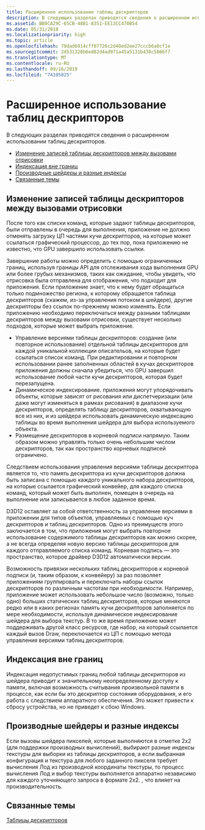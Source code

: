 ```yaml
---
title: Расширенное использование таблиц дескрипторов
description: В следующих разделах приводятся сведения о расширенном использовании таблиц дескрипторов.
ms.assetid: BB0CA29C-65CB-48B1-8351-EE13CC470B54
ms.date: 05/31/2018
ms.localizationpriority: high
ms.topic: article
ms.openlocfilehash: 79dad6914cff07726c2d40ed2ee27cccb6a0cf1e
ms.sourcegitcommit: 2d531328b6ed82d4ad971a45a5131b430c5866f7
ms.translationtype: MT
ms.contentlocale: ru-RU
ms.lasthandoff: 09/16/2019
ms.locfileid: "74105025"
---
```

# <a name="advanced-use-of-descriptor-tables"></a>Расширенное использование таблиц дескрипторов

В следующих разделах приводятся сведения о расширенном использовании таблиц дескрипторов.

-   [Изменение записей таблицы дескрипторов между вызовами отрисовки](#changing-descriptor-table-entries-between-rendering-calls)
-   [Индексация вне границ](#out-of-bounds-indexing)
-   [Производные шейдеры и разные индексы](#shader-derivatives-and-divergent-indexing)
-   [Связанные темы](#related-topics)

## <a name="changing-descriptor-table-entries-between-rendering-calls"></a>Изменение записей таблицы дескрипторов между вызовами отрисовки

После того как списки команд, которые задают таблицы дескрипторов, были отправлены в очередь для выполнения, приложение не должно отменять загрузку ЦП частями кучи дескрипторов, на которые может ссылаться графический процессор, до тех пор, пока приложению не известно, что GPU завершило использовать ссылки.

Завершение работы можно определить с помощью ограниченных границ, используя границы API для отслеживания хода выполнения GPU или более грубых механизмов, таких как ожидание, чтобы увидеть, что отрисовка была отправлена для отображения, что подходит для приложения. Если приложение знает, что к нему будет обращаться только подмножество региона, к которому обращается таблица дескрипторов (скажем, из-за управления потоком в шейдере), другие дескрипторы без ссылок по-прежнему можно изменять. Если приложению необходимо переключаться между разными таблицами дескрипторов между вызовами отрисовки, существует несколько подходов, которые может выбрать приложение.

-   Управление версиями таблицы дескрипторов: создание (или повторное использование) отдельной таблицы дескрипторов для каждой уникальной коллекции описательов, на которые будет ссылаться список команд. При редактировании и повторном использовании ранее заполненных областей в кучах дескрипторов приложения должны сначала убедиться, что GPU завершил использование любой части кучи дескрипторов, которая будет перезапущена.
-   Динамическое индексирование. приложения могут упорядочивать объекты, которые зависят от рисования или диспетчеризации (или даже могут изменяться в рамках рисования) в диапазоне кучи дескрипторов, определять таблицу дескрипторов, охватывающую все из них, и из шейдера использовать динамическую индексацию таблицы во время выполнения шейдера для выбора используемого объекта.
-   Размещение дескрипторов в корневой подписи напрямую. Таким образом можно управлять только очень небольшим числом дескрипторов, так как пространство корневых подписей ограничено.

Следствием использования управления версиями таблицы дескриптора является то, что память дескриптора из кучи дескрипторов должна быть записана с помощью каждого уникального набора дескрипторов, на которые ссылается графический конвейер, для каждого списка команд, который может быть выполнен, помещен в очередь на выполнение или записывается в любое заданное время.

D3D12 оставляет за собой ответственность за управление версиями в приложении для типов объектов, управляемых с помощью куч дескрипторов и таблиц дескрипторов. Одно из преимуществ этого заключается в том, что приложения могут выбрать повторное использование содержимого таблицы дескрипторов как можно скорее, а не всегда определяя новую версию таблицы дескрипторов для каждого отправляемого списка команд. Корневая подпись — это пространство, которое драйвер D3D12 автоматически версии.

Возможность привязки нескольких таблиц дескрипторов к корневой подписи (и, таким образом, к конвейеру) за раз позволяет приложениям группировать и переключать наборы ссылок дескрипторов по различным частотам при необходимости. Например, приложение может использовать небольшое число (возможно, только одно) больших статических таблиц дескрипторов, которые меняются редко или в каких регионах память кучи дескрипторов заполняется по мере необходимости, используя динамическое индексирование шейдера для выбора текстур. В то же время приложение может поддерживать другой класс ресурсов, где набор, на который ссылается каждый вызов Draw, переключается из ЦП с помощью метода управления версиями таблиц дескрипторов.

## <a name="out-of-bounds-indexing"></a>Индексация вне границ

Индексация недопустимых границ любой таблицы дескрипторов из шейдера приводит к значительному неопределенному доступу к памяти, включая возможность считывания произвольной памяти в процессе, как если бы это дескриптор состояния оборудования, и его работа с следствием аппаратного обеспечения. Это может привести к сбросу устройства, но не приведет к сбою Windows.

## <a name="shader-derivatives-and-divergent-indexing"></a>Производные шейдеры и разные индексы

Если вызовы шейдера пикселей, которые выполняются в отметке 2x2 (для поддержки производных вычислений), выбирают разные индексы текстуры для выборки из таблицы дескрипторов, а если выбранная конфигурация и текстура для любого заданного пикселя требует вычисления Лод из производной координаты текстуры, то процесс вычисления Лод и выбор текстуры выполняется аппаратно независимо для каждого уточняющего запроса в формате 2x2. , что влияет на производительность.

## <a name="related-topics"></a>Связанные темы

<dl> <dt>

[Таблицы дескрипторов](descriptor-tables.md)
</dt> </dl>

 

 




